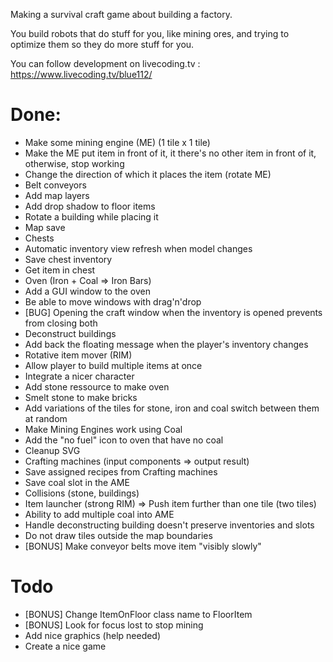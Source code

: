 Making a survival craft game about building a factory.

You build robots that do stuff for you, like mining ores, and trying to optimize them so they do more stuff for you.

You can follow development on livecoding.tv : https://www.livecoding.tv/blue112/

# Done:

- Make some mining engine (ME) (1 tile x 1 tile)
- Make the ME put item in front of it, it there's no other item in front of it, otherwise, stop working
- Change the direction of which it places the item (rotate ME)
- Belt conveyors
- Add map layers
- Add drop shadow to floor items
- Rotate a building while placing it
- Map save
- Chests
- Automatic inventory view refresh when model changes
- Save chest inventory
- Get item in chest
- Oven (Iron + Coal => Iron Bars)
- Add a GUI window to the oven
- Be able to move windows with drag'n'drop
- [BUG] Opening the craft window when the inventory is opened prevents from closing both
- Deconstruct buildings
- Add back the floating message when the player's inventory changes
- Rotative item mover (RIM)
- Allow player to build multiple items at once
- Integrate a nicer character
- Add stone ressource to make oven
- Smelt stone to make bricks
- Add variations of the tiles for stone, iron and coal switch between them at random
- Make Mining Engines work using Coal
- Add the "no fuel" icon to oven that have no coal
- Cleanup SVG
- Crafting machines (input components => output result)
- Save assigned recipes from Crafting machines
- Save coal slot in the AME
- Collisions (stone, buildings)
- Item launcher (strong RIM) => Push item further than one tile (two tiles)
- Ability to add multiple coal into AME
- Handle deconstructing building doesn't preserve inventories and slots
- Do not draw tiles outside the map boundaries
- [BONUS] Make conveyor belts move item "visibly slowly"

# Todo

- [BONUS] Change ItemOnFloor class name to FloorItem
- [BONUS] Look for focus lost to stop mining
- Add nice graphics (help needed)
- Create a nice game
